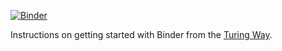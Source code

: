 [![Binder](https://mybinder.org/badge_logo.svg)](https://mybinder.org/v2/gh/athowes/binder-ex/HEAD)

Instructions on getting started with Binder from the [Turing Way](https://github.com/alan-turing-institute/the-turing-way/blob/master/workshops/boost-research-reproducibility-binder/workshop-presentations/zero-to-binder-r.md).